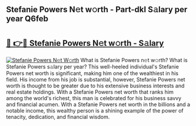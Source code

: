 ## Stefanie Powers N𝚎t w𝚘rth - Part-dkI S𝚊lary per year Q6feb

# <h2><a href="http://gc41bsv.nevu.top/?p=Stefanie+Powers">🔗 👉🔴 Stefanie Powers N𝚎t w𝚘rth - S𝚊lary</a></h2>

[![Stefanie Powers N𝚎t W𝚘rth](https://i.imgur.com/Oavwk0R.jpeg)](http://gc41bsv.nevu.top/?p=Stefanie+Powers)
What is Stefanie Powers n𝚎t w𝚘rth? What is Stefanie Powers s𝚊lary per year?
This well-heeled individual's Stefanie Powers net worth is significant, making him one of the wealthiest in his field. His income from his job is substantial, however, Stefanie Powers net worth is thought to be greater due to his extensive business interests and real estate holdings. With a Stefanie Powers net worth that ranks him among the world's richest, this man is celebrated for his business savvy and financial acumen. With a Stefanie Powers net worth in the billions and a notable income, this wealthy person is a shining example of the power of tenacity, dedication, and financial wisdom.
